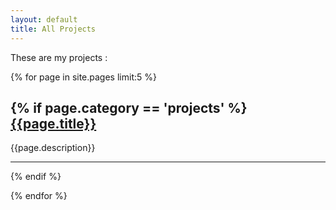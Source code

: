 ```yaml
---
layout: default
title: All Projects
---
```

These are my projects  :
  
   
     
        
        

 
{% for page in site.pages limit:5 %}

{% if page.category == 'projects' %}
[{{page.title}}]({{page.url}}) 
-------------------------------


{{page.description}}


--------------------------------
{% endif %}

{% endfor %}
	 

